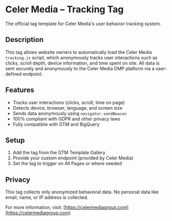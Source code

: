 # Celer Media – Tracking Tag

The official tag template for Celer Media's user behavior tracking system.

## Description

This tag allows website owners to automatically load the Celer Media `tracking.js` script, which anonymously tracks user interactions such as clicks, scroll depth, device information, and time spent on site. All data is sent securely and anonymously to the Celer Media DMP platform via a user-defined endpoint.

## Features

- Tracks user interactions (clicks, scroll, time on page)
- Detects device, browser, language, and screen size
- Sends data anonymously using `navigator.sendBeacon`
- 100% compliant with GDPR and other privacy laws
- Fully compatible with GTM and BigQuery

## Setup

1. Add the tag from the GTM Template Gallery
2. Provide your custom endpoint (provided by Celer Media)
3. Set the tag to trigger on All Pages or where needed

## Privacy

This tag collects only anonymized behavioral data. No personal data like email, name, or IP address is collected.

For more information, visit: [https://celermediagroup.com](https://celermediagroup.com)
